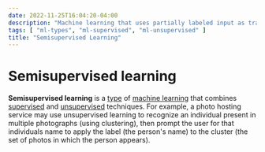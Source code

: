 ```yaml
---
date: 2022-11-25T16:04:20-04:00
description: "Machine learning that uses partially labeled input as training data"
tags: [ "ml-types", "ml-supervised", "ml-unsupervised" ]
title: "Semisupervised Learning"
---
```


# Semisupervised learning

**Semisupervised learning** is a [type](ml-types.md) of [machine learning](machine-learning.md) that combines [supervised](ml-supervised.md) and [unsupervised](ml-unsupervised.md) techniques. For example, a photo hosting service may use unsupervised learning to recognize an individual present in multiple photographs (using clustering), then prompt the user for that individuals name to apply the label (the person's name) to the cluster (the set of photos in which the person appears).
